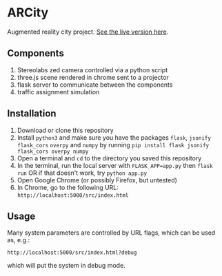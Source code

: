 # ARCity
Augmented reality city project. [See the live version here](https://transportlab.github.io/ARCity/?debug).

## Components
  1. Stereolabs zed camera controlled via a python script
  2. three.js scene rendered in chrome sent to a projector
  3. flask server to communicate between the components
  4. traffic assignment simulation

## Installation
  1. Download or clone this repository
  2. Install `python3` and make sure you have the packages `flask`, `jsonify` `flask_cors` `overpy` and `numpy` by running `pip install flask jsonify flask_cors overpy numpy`
  3. Open a terminal and `cd` to the directory you saved this repository
  4. In the terminal, run the local server with `FLASK_APP=app.py` then `flask run` OR if that doesn't work, try `python app.py`
  5. Open Google Chrome (or possibly Firefox, but untested)
  6. In Chrome, go to the following URL: `http://localhost:5000/src/index.html`


## Usage
Many system parameters are controlled by URL flags, which can be used as, e.g.:

```
http://localhost:5000/src/index.html?debug
```

which will put the system in debug mode.
